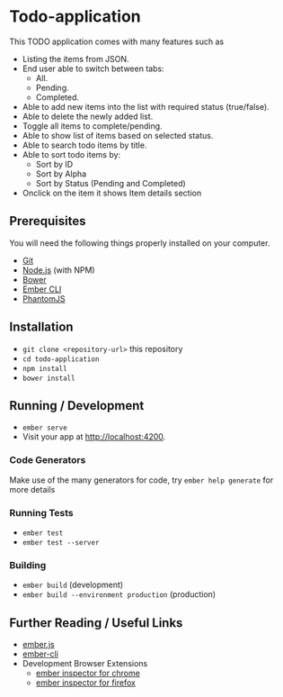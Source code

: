 # Todo-application

This TODO application comes with many features such as
* Listing the items from JSON.
* End user able to switch between tabs:
  * All.
  * Pending.
  * Completed.
* Able to add new items into the list with required status (true/false).
* Able to delete the newly added list.
* Toggle all items to complete/pending.
* Able to show list of items based on selected status.
* Able to search todo items by title.
* Able to sort todo items by: 
  * Sort by ID
  * Sort by Alpha
  * Sort by Status (Pending and Completed)
* Onclick on the item it shows Item details section

## Prerequisites

You will need the following things properly installed on your computer.

* [Git](http://git-scm.com/)
* [Node.js](http://nodejs.org/) (with NPM)
* [Bower](http://bower.io/)
* [Ember CLI](http://ember-cli.com/)
* [PhantomJS](http://phantomjs.org/)

## Installation

* `git clone <repository-url>` this repository
* `cd todo-application`
* `npm install`
* `bower install`

## Running / Development

* `ember serve`
* Visit your app at [http://localhost:4200](http://localhost:4200).

### Code Generators

Make use of the many generators for code, try `ember help generate` for more details

### Running Tests

* `ember test`
* `ember test --server`

### Building

* `ember build` (development)
* `ember build --environment production` (production)

## Further Reading / Useful Links

* [ember.js](http://emberjs.com/)
* [ember-cli](http://ember-cli.com/)
* Development Browser Extensions
  * [ember inspector for chrome](https://chrome.google.com/webstore/detail/ember-inspector/bmdblncegkenkacieihfhpjfppoconhi)
  * [ember inspector for firefox](https://addons.mozilla.org/en-US/firefox/addon/ember-inspector/)

